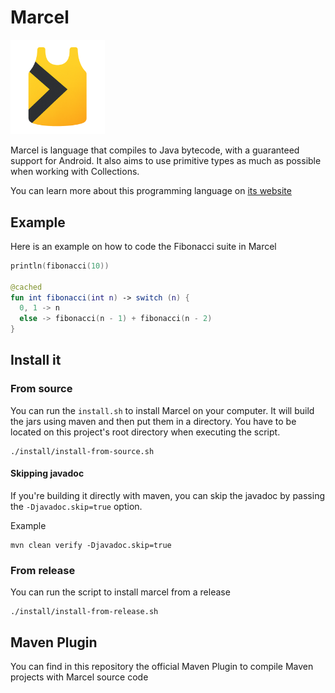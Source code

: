 # Marcel 

<img src="documentation/docs/img/marcel_logo.png" alt="Image 2" style="width: 30%; max-width: 300px;"/>

Marcel is language that compiles to Java bytecode, with a guaranteed support for Android. It also aims to use primitive types as much as possible when
working with Collections.

You can learn more about this programming language on [its website](https://tambapps.github.io/marcel)

## Example

Here is an example on how to code the Fibonacci suite in Marcel

```kotlin
println(fibonacci(10))

@cached
fun int fibonacci(int n) -> switch (n) {
  0, 1 -> n
  else -> fibonacci(n - 1) + fibonacci(n - 2)
}
```

## Install it

### From source
You can run the `install.sh` to install Marcel on your computer. It will build the jars using maven and then put them in a directory.
You have to be located on this project's root directory when executing the script.

```shell
./install/install-from-source.sh
```
#### Skipping javadoc

If you're building it directly with maven, you can skip the javadoc by passing the `-Djavadoc.skip=true` option.

Example

```shell
mvn clean verify -Djavadoc.skip=true
```
### From release
You can run the script to install marcel from a release

```shell
./install/install-from-release.sh
```

## Maven Plugin

You can find in this repository the official Maven Plugin to compile Maven projects with
Marcel source code
